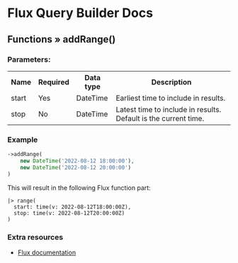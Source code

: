 # Flux Query Builder Docs

## Functions &raquo; addRange()

### Parameters:

<table>
  <tbody>
    <tr>
      <th>Name</th>
      <th>Required</th>
      <th>Data type</th>
      <th>Description</th>
    </tr>
    <tr>
      <td>start</td>
      <td>Yes</td>
      <td>DateTime</td>
      <td>Earliest time to include in results.</td>
    </tr>
    <tr>
      <td>stop</td>
      <td>No</td>
      <td>DateTime</td>
      <td>Latest time to include in results. Default is the current time.</td>
    </tr>
  </tbody>
</table>


### Example

```php
->addRange(
    new DateTime('2022-08-12 18:00:00'),
    new DateTime('2022-08-12 20:00:00')
)
```

This will result in the following Flux function part:

```
|> range(
  start: time(v: 2022-08-12T18:00:00Z), 
  stop: time(v: 2022-08-12T20:00:00Z)
)
```

### Extra resources

* [Flux documentation](https://docs.influxdata.com/flux/v0.x/stdlib/universe/range/)
